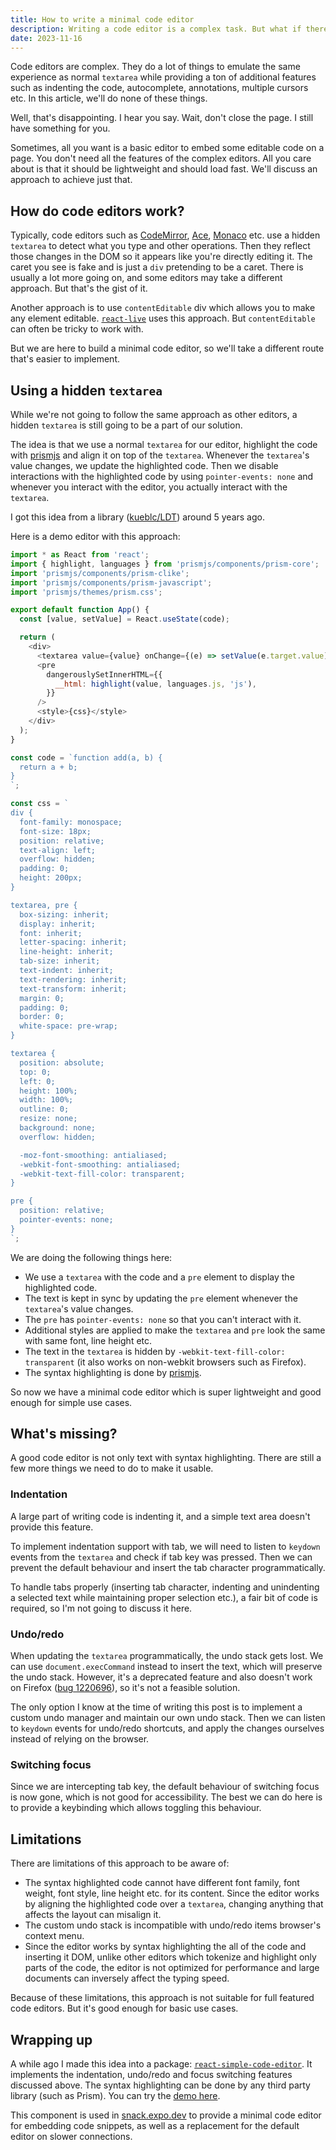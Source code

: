 ```yaml
---
title: How to write a minimal code editor
description: Writing a code editor is a complex task. But what if there was an alternative approach for simpler use cases?
date: 2023-11-16
---
```


Code editors are complex. They do a lot of things to emulate the same experience as normal `textarea` while providing a ton of additional features such as indenting the code, autocomplete, annotations, multiple cursors etc. In this article, we'll do none of these things.

Well, that's disappointing. I hear you say. Wait, don't close the page. I still have something for you.

Sometimes, all you want is a basic editor to embed some editable code on a page. You don't need all the features of the complex editors. All you care about is that it should be lightweight and should load fast. We'll discuss an approach to achieve just that.

## How do code editors work?

Typically, code editors such as [CodeMirror](https://codemirror.net), [Ace](https://ace.c9.io/), [Monaco](https://microsoft.github.io/monaco-editor) etc. use a hidden `textarea` to detect what you type and other operations. Then they reflect those changes in the DOM so it appears like you're directly editing it. The caret you see is fake and is just a `div` pretending to be a caret. There is usually a lot more going on, and some editors may take a different approach. But that's the gist of it.

Another approach is to use `contentEditable` div which allows you to make any element editable. [`react-live`](https://github.com/FormidableLabs/react-live) uses this approach. But `contentEditable` can often be tricky to work with.

But we are here to build a minimal code editor, so we'll take a different route that's easier to implement.

## Using a hidden `textarea`

While we're not going to follow the same approach as other editors, a hidden `textarea` is still going to be a part of our solution.

The idea is that we use a normal `textarea` for our editor, highlight the code with [prismjs](https://prismjs.com) and align it on top of the `textarea`. Whenever the `textarea`'s value changes, we update the highlighted code. Then we disable interactions with the highlighted code by using `pointer-events: none` and whenever you interact with the editor, you actually interact with the `textarea`.

I got this idea from a library ([kueblc/LDT](https://github.com/kueblc/LDT)) around 5 years ago.

Here is a demo editor with this approach:

```js playground="react" dependencies="prismjs@1.29.0" height="500px"
import * as React from 'react';
import { highlight, languages } from 'prismjs/components/prism-core';
import 'prismjs/components/prism-clike';
import 'prismjs/components/prism-javascript';
import 'prismjs/themes/prism.css';

export default function App() {
  const [value, setValue] = React.useState(code);

  return (
    <div>
      <textarea value={value} onChange={(e) => setValue(e.target.value)} />
      <pre
        dangerouslySetInnerHTML={{
          __html: highlight(value, languages.js, 'js'),
        }}
      />
      <style>{css}</style>
    </div>
  );
}

const code = `function add(a, b) {
  return a + b;
}
`;

const css = `
div {
  font-family: monospace;
  font-size: 18px;
  position: relative;
  text-align: left;
  overflow: hidden;
  padding: 0;
  height: 200px;
}

textarea, pre {
  box-sizing: inherit;
  display: inherit;
  font: inherit;
  letter-spacing: inherit;
  line-height: inherit;
  tab-size: inherit;
  text-indent: inherit;
  text-rendering: inherit;
  text-transform: inherit;
  margin: 0;
  padding: 0;
  border: 0;
  white-space: pre-wrap;
}

textarea {
  position: absolute;
  top: 0;
  left: 0;
  height: 100%;
  width: 100%;
  outline: 0;
  resize: none;
  background: none;
  overflow: hidden;

  -moz-font-smoothing: antialiased;
  -webkit-font-smoothing: antialiased;
  -webkit-text-fill-color: transparent;
}

pre {
  position: relative;
  pointer-events: none;
}
`;
```

We are doing the following things here:

- We use a `textarea` with the code and a `pre` element to display the highlighted code.
- The text is kept in sync by updating the `pre` element whenever the `textarea`'s value changes.
- The `pre` has `pointer-events: none` so that you can't interact with it.
- Additional styles are applied to make the `textarea` and `pre` look the same with same font, line height etc.
- The text in the `textarea` is hidden by `-webkit-text-fill-color: transparent` (it also works on non-webkit browsers such as Firefox).
- The syntax highlighting is done by [prismjs](https://prismjs.com).

So now we have a minimal code editor which is super lightweight and good enough for simple use cases.

## What's missing?

A good code editor is not only text with syntax highlighting. There are still a few more things we need to do to make it usable.

### Indentation

A large part of writing code is indenting it, and a simple text area doesn't provide this feature.

To implement indentation support with tab, we will need to listen to `keydown` events from the `textarea` and check if tab key was pressed. Then we can prevent the default behaviour and insert the tab character programmatically.

To handle tabs properly (inserting tab character, indenting and unindenting a selected text while maintaining proper selection etc.), a fair bit of code is required, so I'm not going to discuss it here.

### Undo/redo

When updating the `textarea` programmatically, the undo stack gets lost. We can use `document.execCommand` instead to insert the text, which will preserve the undo stack. However, it's a deprecated feature and also doesn't work on Firefox ([bug 1220696](https://bugzilla.mozilla.org/show_bug.cgi?id=1220696[])), so it's not a feasible solution.

The only option I know at the time of writing this post is to implement a custom undo manager and maintain our own undo stack. Then we can listen to `keydown` events for undo/redo shortcuts, and apply the changes ourselves instead of relying on the browser.

### Switching focus

Since we are intercepting tab key, the default behaviour of switching focus is now gone, which is not good for accessibility. The best we can do here is to provide a keybinding which allows toggling this behaviour.

## Limitations

There are limitations of this approach to be aware of:

- The syntax highlighted code cannot have different font family, font weight, font style, line height etc. for its content. Since the editor works by aligning the highlighted code over a `textarea`, changing anything that affects the layout can misalign it.
- The custom undo stack is incompatible with undo/redo items browser's context menu.
- Since the editor works by syntax highlighting the all of the code and inserting it DOM, unlike other editors which tokenize and highlight only parts of the code, the editor is not optimized for performance and large documents can inversely affect the typing speed.

Because of these limitations, this approach is not suitable for full featured code editors. But it's good enough for basic use cases.

## Wrapping up

A while ago I made this idea into a package: [`react-simple-code-editor`](https://github.com/react-simple-code-editor/react-simple-code-editor). It implements the indentation, undo/redo and focus switching features discussed above. The syntax highlighting can be done by any third party library (such as Prism). You can try the [demo here](https://react-simple-code-editor.github.io/react-simple-code-editor).

This component is used in [snack.expo.dev](https://snack.expo.dev) to provide a minimal code editor for embedding code snippets, as well as a replacement for the default editor on slower connections.
